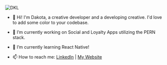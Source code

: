 ![DKL](https://i.imgur.com/2dyenxR.gif)

- 👋 Hi! I'm Dakota, a creative developer and a developing creative. I'd love to add some color to your codebase.

- 🔭 I’m currently working on Social and Loyalty Apps utilizing the PERN stack.
- 🌱 I’m currently learning React Native!
- 📫 How to reach me: [LinkedIn](https://www.linkedin.com/in/dakotalavallee/) | [My Website](https://www.dkldev.app/)

